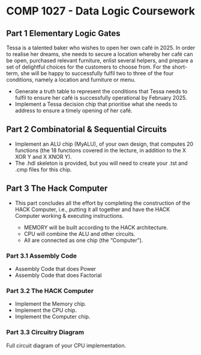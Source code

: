 <h1>COMP 1027 - Data Logic Coursework</h1> 
<h2>Part 1 Elementary Logic Gates</h2>
<p>Tessa is a talented baker who wishes to open her own café in 2025. In order to realise her dreams, she needs to secure a 
  location whereby her café can be open, purchased relevant furniture, enlist several helpers, and prepare a set of delightful 
  choices for the customers to choose from. For the short-term, she will be happy to successfully fulfil two to three of the four conditions, 
  namely a location and furniture or menu.</p>
  <ul>
    <li>Generate a truth table to represent the conditions that Tessa needs to fulfil to ensure her café is successfully operational by February 2025.</li>
    <li>Implement a Tessa decision chip that prioritise what she needs to address to ensure a timely opening of her café.</li>
  </ul>
<h2>Part 2 Combinatorial & Sequential Circuits</h2>
  <ul>
    <li>Implement an ALU chip (MyALU), of your own design, that computes 20 functions (the 18 functions covered in the lecture, in addition to the X XOR Y and X XNOR Y).</li>
    <li>The .hdl skeleton is provided, but you will need to create your .tst and .cmp files for this chip.</li>
  </ul>
<h2>Part 3 The Hack Computer</h2>
  <ul>
    <li>This part concludes all the effort by completing the construction of the HACK Computer, i.e., putting it all together and have the HACK Computer working & executing instructions.</li>
    <ul>
      <li>MEMORY will be built according to the HACK architecture.</li>
      <li>CPU will combine the ALU and other circuits.</li>
      <li>All are connected as one chip (the “Computer”).</li>
    </ul>
  </ul>
  <h3>Part 3.1 Assembly Code</h3>
  <ul>
    <li>Assembly Code that does Power</li>
    <li>Assembly Code that does Factorial</li>
  </ul>
  <h3>Part 3.2 The HACK Computer</h3>
  <ul>
    <li>Implement the Memory chip.</li>
    <li>Implement the CPU chip.</li>
    <li>Implement the Computer chip.</li>
  </ul>
  <h3>Part 3.3 Circuitry Diagram</h3>
  <p>Full circuit diagram of your CPU implementation.</p>

